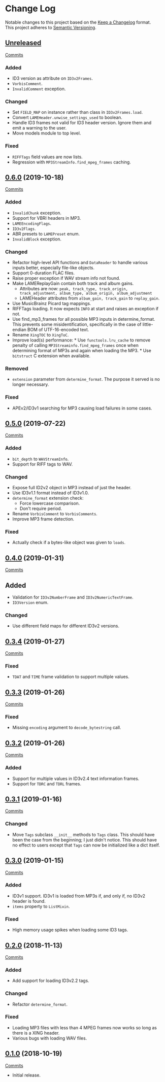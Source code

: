 # Change Log

Notable changes to this project based on the [Keep a Changelog](https://keepachangelog.com) format.
This project adheres to [Semantic Versioning](https://semver.org).


## [Unreleased](https://github.com/thebigmunch/audio-metadata/tree/master)

[Commits](https://github.com/thebigmunch/audio-metadata/compare/0.6.0...master)

### Added

* ID3 version as attribute on ``ID3v2Frames``.
* ``VorbisComment``.
* ``InvalidComment`` exception.

### Changed

* Set ``FIELD_MAP`` on instance rather than class in ``ID3v2Frames.load``.
* Convert ``LAMEHeader.unwise_settings_used`` to boolean.
* Handle ID3 frames not valid for ID3 header version.
	Ignore them and emit a warning to the user.
* Move models module to top level.

### Fixed

* ``RIFFTags`` field values are now lists.
* Regression with ``MP3StreamInfo.find_mpeg_frames`` caching.


## [0.6.0](https://github.com/thebigmunch/audio-metadata/releases/tag/0.6.0) (2019-10-18)

[Commits](https://github.com/thebigmunch/audio-metadata/compare/0.5.0...0.6.0)

### Added

* ``InvalidChunk`` exception.
* Support for VBRI headers in MP3.
* ``LAMEEncodingFlags``.
* ``ID3v2Flags``.
* ABR presets to ``LAMEPreset`` enum.
* ``InvalidBlock`` exception.

### Changed

* Refactor high-level API functions and ``DataReader`` to handle
	various inputs better, especially file-like objects.
* Support 0-duration FLAC files.
* Raise proper exception if WAV stream info not found.
* Make LAMEReplayGain contain both track and album gains.
	* Attributes are now: 
		``peak, track_type, track_origin, track_adjustment,
		album_type, album_origin, album_adjustment``
	* LAMEHeader attributes from ``album_gain, track_gain`` to
		``replay_gain``.
* Use MusicBrainz Picard tag mappings.
* RIFFTags loading.
	It now expects ``INFO`` at start and raises an exception if not.
* Use find_mp3_frames for all possible MP3 inputs in determine_format.
	This prevents some misidentification, specifically
	in the case of little-endian BOM of UTF-16-encoded text.
* Rename ``XingTOC`` to ``XingToC``.
* Improve load(s) performance:
		* Use ``functools.lru_cache`` to remove penalty
			of calling ``MP3Streaminfo.find_mpeg_frames``
			once when determining format of MP3s and
			again when loading the MP3.
		* Use ``bitstruct`` C extension when available.

### Removed

* ``extension`` parameter from ``determine_format``.
	The purpose it served is no longer necessary.

### Fixed

* APEv2/ID3v1 searching for MP3 causing load failures in some cases.


## [0.5.0](https://github.com/thebigmunch/audio-metadata/releases/tag/0.5.0) (2019-07-22)

[Commits](https://github.com/thebigmunch/audio-metadata/compare/0.4.0...0.5.0)

### Added

* ``bit_depth`` to ``WAVStreamInfo``.
* Support for RIFF tags to WAV.

### Changed

* Expose full ID2v2 object in MP3 instead of just the header.
* Use ID3v1.1 format instead of ID3v1.0.
* ``determine_format`` extension check:
	* Force lowercase comparison.
	* Don't require period.
* Rename ``VorbisComment`` to ``VorbisComments``.
* Improve MP3 frame detection.

### Fixed

* Actually check if a bytes-like object was given to ``loads``.


## [0.4.0](https://github.com/thebigmunch/audio-metadata/releases/tag/0.4.0) (2019-01-31)

[Commits](https://github.com/thebigmunch/audio-metadata/compare/0.3.4...0.4.0)

## Added

* Validation for ``ID3v2NumberFrame`` and ``ID3v2NumericTextFrame``.
* ``ID3Version`` enum.

### Changed

* Use different field maps for different ID3v2 versions.


## [0.3.4](https://github.com/thebigmunch/audio-metadata/releases/tag/0.3.4) (2019-01-27)

[Commits](https://github.com/thebigmunch/audio-metadata/compare/0.3.3...0.3.4)

### Fixed

* ``TDAT`` and ``TIME`` frame validation to support multiple values.


## [0.3.3](https://github.com/thebigmunch/audio-metadata/releases/tag/0.3.3) (2019-01-26)

[Commits](https://github.com/thebigmunch/audio-metadata/compare/0.3.2...0.3.3)

### Fixed

* Missing ``encoding`` argument to ``decode_bytestring`` call.


## [0.3.2](https://github.com/thebigmunch/audio-metadata/releases/tag/0.3.2) (2019-01-26)

[Commits](https://github.com/thebigmunch/audio-metadata/compare/0.3.1...0.3.2)

### Added

* Support for multiple values in ID3v2.4 text information frames.
* Support for ``TDRC`` and ``TDRL`` frames.


## [0.3.1](https://github.com/thebigmunch/audio-metadata/releases/tag/0.3.1) (2019-01-16)

[Commits](https://github.com/thebigmunch/audio-metadata/compare/0.3.0...0.3.1)

### Changed

* Move ``Tags`` subclass ``__init__`` methods to ``Tags`` class.
	This should have been the case from the beginning; I just didn't notice.
	This should have no effect to users except that ``Tags`` can now be
	initialized like a dict itself.


## [0.3.0](https://github.com/thebigmunch/audio-metadata/releases/tag/0.3.0) (2019-01-15)

[Commits](https://github.com/thebigmunch/audio-metadata/compare/0.2.0...0.3.0)

### Added

* ID3v1 support. ID3v1 is loaded from MP3s if, and only if, no ID3v2 header is found.
* ``items`` property to ``ListMixin``.

### Fixed

* High memory usage spikes when loading some ID3 tags.


## [0.2.0](https://github.com/thebigmunch/audio-metadata/releases/tag/0.2.0) (2018-11-13)

[Commits](https://github.com/thebigmunch/audio-metadata/compare/0.1.0...0.2.0)

### Added

* Add support for loading ID3v2.2 tags.

### Changed

* Refactor ``determine_format``.

### Fixed

* Loading MP3 files with less than 4 MPEG frames
	now works so long as there is a XING header.
* Various bugs with loading WAV files.


## [0.1.0](https://github.com/thebigmunch/audio-metadata/releases/tag/0.1.0) (2018-10-19)

[Commits](https://github.com/thebigmunch/audio-metadata/commit/63d7eebe98d4d99cc27cfa2385cc2965cca22676)

* Initial release.
